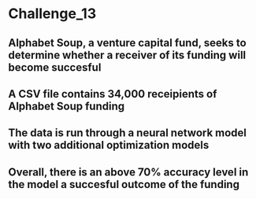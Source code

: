 # Challenge_13
## Alphabet Soup, a venture capital fund, seeks to determine whether a receiver of its funding will become succesful
## A CSV file contains 34,000 receipients of Alphabet Soup funding
## The data is run through a neural network model with two additional optimization models
## Overall, there is an above 70% accuracy level in the model a succesful outcome of the funding
 
